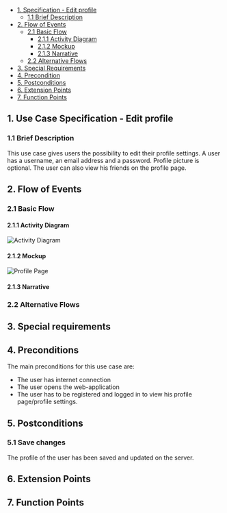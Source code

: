- [1. Specification - Edit profile](#1-specification-edit-profile)
    - [1.1 Brief Description](#11-brief-description)
- [2. Flow of Events](#2-flow-of-events)
    - [2.1 Basic Flow](#21-basic-flow)
        - [2.1.1 Activity Diagram](#211-activity-diagram)
        - [2.1.2 Mockup](#212-mockup)
        - [2.1.3 Narrative](#213-narrative)
    - [2.2 Alternative Flows](#21-alternative-flows)
- [3. Special Requirements](#3-special-requirements)
- [4. Precondition](#4-preconditions)  
- [5. Postconditions](#5-postconditions)
- [6. Extension Points](#6-extension-points)
- [7. Function Points](#7-function-points)

## 1. Use Case Specification - Edit profile
### 1.1 Brief Description
This use case gives users the possibility to edit their profile settings. A user has a username, an email address and a password. Profile picture is optional. The user can also view his friends on the profile page.
## 2. Flow of Events
### 2.1 Basic Flow
#### 2.1.1 Activity Diagram
![Activity Diagram](https://github.com/zhibekbastian/CookieBook/blob/main/docs/UC/UCD_EditProfile.JPG)
#### 2.1.2 Mockup
![Profile Page](https://github.com/zhibekbastian/CookieBook/blob/main/docs/UC/Profilpage_Edit.JPG)
#### 2.1.3 Narrative
### 2.2 Alternative Flows
## 3. Special requirements
## 4. Preconditions
The main preconditions for this use case are:
- The user has internet connection
- The user opens the web-application
- The user has to be registered and logged in to view his profile page/profile settings.

## 5. Postconditions
### 5.1 Save changes
The profile of the user has been saved and updated on the server.
## 6. Extension Points
## 7. Function Points
